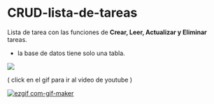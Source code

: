 # CRUD-lista-de-tareas

Lista de tarea con las funciones de **Crear, Leer, Actualizar y Eliminar** tareas.
- la base de datos tiene solo una tabla.

<img src="https://user-images.githubusercontent.com/61121429/148102921-cea0cbff-b9a4-4cd3-bb2f-bef1dd584f6b.png"></img>

( click en el gif para ir al video de youtube )

<a href="https://www.youtube.com/watch?v=N_6yLts6XVc">![ezgif com-gif-maker](https://user-images.githubusercontent.com/61121429/148104232-16dbcbf5-50a6-4465-b887-8150a6221770.gif)</a>
